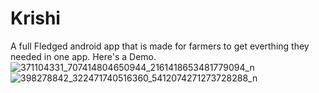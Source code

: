 # Krishi
A full Fledged android app that is made for farmers to get everthing they needed in one app.
Here's a Demo.
![371104331_707414804650944_2161418653481779094_n](https://github.com/ferdousAkash/Krishi-AI/assets/90137944/0c8fd1e8-70a8-4a9d-ade8-364b8b525a07)
![398278842_322471740516360_5412074271273728288_n](https://github.com/ferdousAkash/Krishi-AI/assets/90137944/fe8d78b6-961a-4f70-89f7-c5f505709e06)
